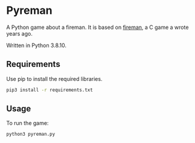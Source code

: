 # Pyreman
A Python game about a fireman. It is based on [fireman](https://github.com/grisoe/fireman), 
a C game a wrote years ago.

Written in Python 3.8.10.


## Requirements
Use pip to install the required libraries.
```bash
pip3 install -r requirements.txt
```


## Usage
To run the game:
```bash
python3 pyreman.py
```